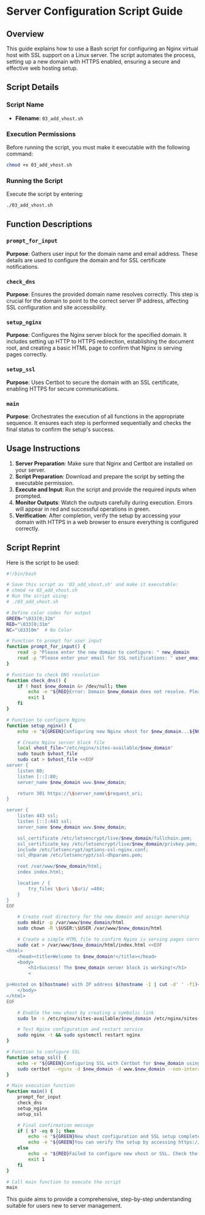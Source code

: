 # Server Configuration Script Guide

## Overview

This guide explains how to use a Bash script for configuring an Nginx virtual host with SSL support on a Linux server. The script automates the process, setting up a new domain with HTTPS enabled, ensuring a secure and effective web hosting setup.

## Script Details

### Script Name
- **Filename**: `03_add_vhost.sh`

### Execution Permissions
Before running the script, you must make it executable with the following command:
```bash
chmod +x 03_add_vhost.sh
```

### Running the Script
Execute the script by entering:
```bash
./03_add_vhost.sh
```

## Function Descriptions

### `prompt_for_input`
**Purpose**: Gathers user input for the domain name and email address. These details are used to configure the domain and for SSL certificate notifications.

### `check_dns`
**Purpose**: Ensures the provided domain name resolves correctly. This step is crucial for the domain to point to the correct server IP address, affecting SSL configuration and site accessibility.

### `setup_nginx`
**Purpose**: Configures the Nginx server block for the specified domain. It includes setting up HTTP to HTTPS redirection, establishing the document root, and creating a basic HTML page to confirm that Nginx is serving pages correctly.

### `setup_ssl`
**Purpose**: Uses Certbot to secure the domain with an SSL certificate, enabling HTTPS for secure communications.

### `main`
**Purpose**: Orchestrates the execution of all functions in the appropriate sequence. It ensures each step is performed sequentially and checks the final status to confirm the setup's success.

## Usage Instructions

1. **Server Preparation**: Make sure that Nginx and Certbot are installed on your server.
2. **Script Preparation**: Download and prepare the script by setting the executable permission.
3. **Execute and Input**: Run the script and provide the required inputs when prompted.
4. **Monitor Outputs**: Watch the outputs carefully during execution. Errors will appear in red and successful operations in green.
5. **Verification**: After completion, verify the setup by accessing your domain with HTTPS in a web browser to ensure everything is configured correctly.

## Script Reprint

Here is the script to be used:

```bash
#!/bin/bash

# Save this script as '03_add_vhost.sh' and make it executable:
# chmod +x 03_add_vhost.sh
# Run the script using:
# ./03_add_vhost.sh

# Define color codes for output
GREEN="\033[0;32m"
RED="\033[0;31m"
NC="\033[0m"  # No Color

# Function to prompt for user input
function prompt_for_input() {
    read -p "Please enter the new domain to configure: " new_domain
    read -p "Please enter your email for SSL notifications: " user_email
}

# Function to check DNS resolution
function check_dns() {
    if ! host $new_domain &> /dev/null; then
        echo -e "${RED}Error: Domain $new_domain does not resolve. Please check your DNS settings or domain name.${NC}"
        exit 1
    fi
}

# Function to configure Nginx
function setup_nginx() {
    echo -e "${GREEN}Configuring new Nginx vhost for $new_domain...${NC}"

    # Create Nginx server block file
    local vhost_file="/etc/nginx/sites-available/$new_domain"
    sudo touch $vhost_file
    sudo cat > $vhost_file <<EOF
server {
    listen 80;
    listen [::]:80;
    server_name $new_domain www.$new_domain;

    return 301 https://\$server_name\$request_uri;
}

server {
    listen 443 ssl;
    listen [::]:443 ssl;
    server_name $new_domain www.$new_domain;

    ssl_certificate /etc/letsencrypt/live/$new_domain/fullchain.pem;
    ssl_certificate_key /etc/letsencrypt/live/$new_domain/privkey.pem;
    include /etc/letsencrypt/options-ssl-nginx.conf;
    ssl_dhparam /etc/letsencrypt/ssl-dhparams.pem;

    root /var/www/$new_domain/html;
    index index.html;

    location / {
        try_files \$uri \$uri/ =404;
    }
}
EOF

    # Create root directory for the new domain and assign ownership
    sudo mkdir -p /var/www/$new_domain/html
    sudo chown -R \$USER:\$USER /var/www/$new_domain/html

    # Create a simple HTML file to confirm Nginx is serving pages correctly
    sudo cat > /var/www/$new_domain/html/index.html <<EOF
<html>
    <head><title>Welcome to $new_domain!</title></head>
    <body>
        <h1>Success! The $new_domain server block is working!</h1>
        <

p>Hosted on $(hostname) with IP address $(hostname -I | cut -d' ' -f1)</p>
    </body>
</html>
EOF

    # Enable the new vhost by creating a symbolic link
    sudo ln -s /etc/nginx/sites-available/$new_domain /etc/nginx/sites-enabled/

    # Test Nginx configuration and restart service
    sudo nginx -t && sudo systemctl restart nginx
}

# Function to configure SSL
function setup_ssl() {
    echo -e "${GREEN}Configuring SSL with Certbot for $new_domain using email $user_email...${NC}"
    sudo certbot --nginx -d $new_domain -d www.$new_domain --non-interactive --redirect --agree-tos --email $user_email --hsts
}

# Main execution function
function main() {
    prompt_for_input
    check_dns
    setup_nginx
    setup_ssl

    # Final confirmation message
    if [ $? -eq 0 ]; then
        echo -e "${GREEN}New vhost configuration and SSL setup completed successfully for $new_domain.${NC}"
        echo -e "${GREEN}You can verify the setup by accessing https://$new_domain in your browser.${NC}"
    else
        echo -e "${RED}Failed to configure new vhost or SSL. Check the configurations and try again.${NC}"
        exit 1
    fi
}

# Call main function to execute the script
main
```

This guide aims to provide a comprehensive, step-by-step understanding suitable for users new to server management.